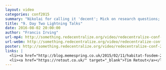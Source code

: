 ```yaml
---
layout: video
categories: conf2015
summary: "Nikolai for calling it 'decent'; Mick on research questions; Hugh on community currency in a box; Richard Pope on an open replacement for Google Now; Tim Retout on open mail and spam; Co-operative ownership of Internet services."
title: "9. Day Two Lightning Talks"
date: 2016-08-02 20:00:00
author: "Francis Irving"
url-mp4: http://something.redecentralize.org/video/redecentralize-conf-2015-9-day-two-lightning-talks.mp4
url-webm: http://something.redecentralize.org/video/redecentralize-conf-2015-9-day-two-lightning-talks.webm
poster: http://something.redecentralize.org/video/redecentralize-conf-2015-9-day-two-lightning-talks.jpg
links: |
  <li><a href="http://blog.memespring.co.uk/2015/02/11/habitat-fosdem-2015-talk/" target="_blank">Habitat, an open Google Now</a></li>
  <li><a href="https://retout.co.uk/" target="_blank">Tim Retout</a></li>
---
```

